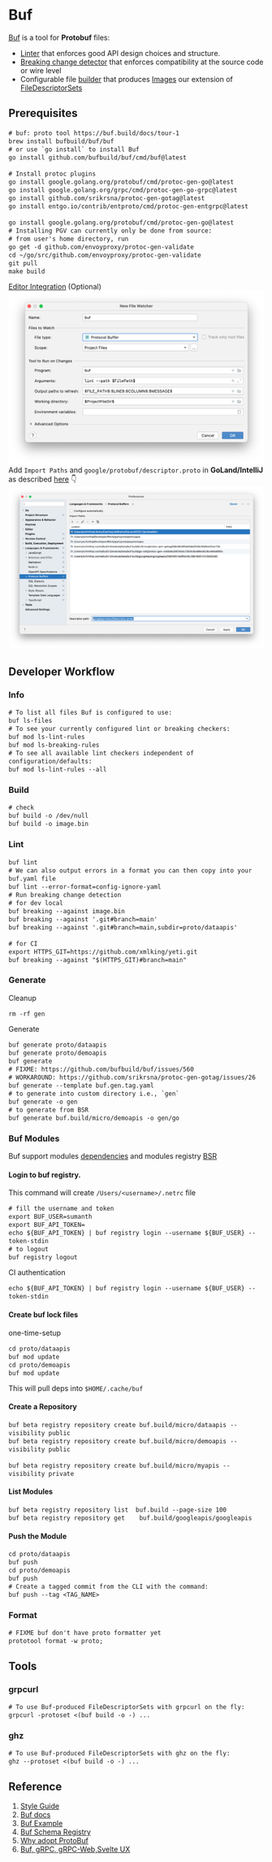 # Buf

[Buf](https://buf.build/) is a tool for __Protobuf__ files:

- [Linter](https://buf.build/docs/lint-usage) that enforces good API design choices and structure.
- [Breaking change detector](https://buf.build/docs/breaking-usage) that enforces compatibility at the source code or wire level
- Configurable file [builder](https://buf.build/docs/build-overview) that produces [Images](https://buf.build/docs/build-images) our extension of [FileDescriptorSets](https://github.com/protocolbuffers/protobuf/blob/master/src/google/protobuf/descriptor.proto)

## Prerequisites

```shell
# buf: proto tool https://buf.build/docs/tour-1
brew install bufbuild/buf/buf
# or use `go install` to install Buf
go install github.com/bufbuild/buf/cmd/buf@latest

# Install protoc plugins
go install google.golang.org/protobuf/cmd/protoc-gen-go@latest
go install google.golang.org/grpc/cmd/protoc-gen-go-grpc@latest
go install github.com/srikrsna/protoc-gen-gotag@latest
go install entgo.io/contrib/entproto/cmd/protoc-gen-entgrpc@latest

go install google.golang.org/protobuf/cmd/protoc-gen-go@latest
# Installing PGV can currently only be done from source: 
# from user's home directory, run
go get -d github.com/envoyproxy/protoc-gen-validate
cd ~/go/src/github.com/envoyproxy/protoc-gen-validate
git pull
make build
```

[Editor Integration](https://docs.buf.build/editor-integration) (Optional)
![goland-buf-watch](../images/goland-buf-watch.png)
Add `Import Paths` and `google/protobuf/descriptor.proto` in **GoLand/IntelliJ** as described [here](https://github.com/jvolkman/intellij-protobuf-editor/issues/33#issuecomment-898466971) 👇 
![goland-proto-import](../images/goland-proto-import.png)

## Developer Workflow

### Info

```shell
# To list all files Buf is configured to use:
buf ls-files
# To see your currently configured lint or breaking checkers:
buf mod ls-lint-rules
buf mod ls-breaking-rules
# To see all available lint checkers independent of configuration/defaults:
buf mod ls-lint-rules --all
```

### Build

```shell
# check
buf build -o /dev/null
buf build -o image.bin
```

### Lint

```shell
buf lint
# We can also output errors in a format you can then copy into your buf.yaml file
buf lint --error-format=config-ignore-yaml
# Run breaking change detection
# for dev local
buf breaking --against image.bin
buf breaking --against '.git#branch=main'
buf breaking --against '.git#branch=main,subdir=proto/dataapis'

# for CI
export HTTPS_GIT=https://github.com/xmlking/yeti.git
buf breaking --against "$(HTTPS_GIT)#branch=main"
```

### Generate

Cleanup
```shell
rm -rf gen
```

Generate
```shell
buf generate proto/dataapis
buf generate proto/demoapis
buf generate
# FIXME: https://github.com/bufbuild/buf/issues/560  
# WORKAROUND: https://github.com/srikrsna/protoc-gen-gotag/issues/26
buf generate --template buf.gen.tag.yaml
# to generate into custom directory i.e., `gen`
buf generate -o gen
# to generate from BSR 
buf generate buf.build/micro/demoapis -o gen/go
```

### Buf Modules
Buf support modules [dependencies](https://docs.buf.build/tour/add-a-dependency) and modules registry [BSR](https://docs.buf.build/bsr/overview)

#### Login to buf registry. 
This command will create `/Users/<username>/.netrc` file

```shell
# fill the username and token
export BUF_USER=sumanth
export BUF_API_TOKEN=
echo ${BUF_API_TOKEN} | buf registry login --username ${BUF_USER} --token-stdin
# to logout
buf registry logout
```

CI authentication
```shell
echo ${BUF_API_TOKEN} | buf registry login --username ${BUF_USER} --token-stdin
```
#### Create buf lock files
one-time-setup
```shell
cd proto/dataapis
buf mod update
cd proto/demoapis
buf mod update
```
This will pull deps into `$HOME/.cache/buf`

#### Create a Repository
```shell
buf beta registry repository create buf.build/micro/dataapis --visibility public
buf beta registry repository create buf.build/micro/demoapis --visibility public

buf beta registry repository create buf.build/micro/myapis --visibility private
```

#### List Modules
```shell
buf beta registry repository list  buf.build --page-size 100
buf beta registry repository get    buf.build/googleapis/googleapis
```

#### Push the Module
```shell
cd proto/dataapis
buf push
cd proto/demoapis
buf push
# Create a tagged commit from the CLI with the command:
buf push --tag <TAG_NAME>
```

### Format

```shell
# FIXME buf don't have proto formatter yet 
prototool format -w proto;
```

## Tools

### grpcurl

```shell
# To use Buf-produced FileDescriptorSets with grpcurl on the fly:
grpcurl -protoset <(buf build -o -) ...
```

### ghz

```shell
# To use Buf-produced FileDescriptorSets with ghz on the fly:
ghz --protoset <(buf build -o -) ...
```

## Reference

1. [Style Guide](https://buf.build/docs/style-guide)
2. [Buf docs](https://buf.build/docs/introduction)
3. [Buf Example](https://github.com/bufbuild/buf-example/blob/master/Makefile)
4. [Buf Schema Registry](https://buf.build/docs/roadmap)
5. [Why adopt ProtoBuf](https://itnext.io/a-minimalist-guide-to-protobuf-1f24fbca0e2d)
6. [Buf, gRPC, gRPC-Web,Svelte UX](https://www.polarsignals.com/blog/posts/2022/02/22/how-we-build-our-apis-from-scratch/)
